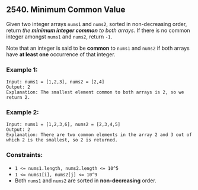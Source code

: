 ## 2540. Minimum Common Value
Given two integer arrays ```nums1``` and ```nums2```, sorted in non-decreasing order, return *the **minimum integer common** to both arrays*. If there is no common integer amongst ```nums1``` and ```nums2```, return ```-1```.

Note that an integer is said to be **common** to ```nums1``` and ```nums2``` if both arrays have **at least one** occurrence of that integer.

### Example 1:
```
Input: nums1 = [1,2,3], nums2 = [2,4]
Output: 2
Explanation: The smallest element common to both arrays is 2, so we return 2.
```
### Example 2:
```
Input: nums1 = [1,2,3,6], nums2 = [2,3,4,5]
Output: 2
Explanation: There are two common elements in the array 2 and 3 out of which 2 is the smallest, so 2 is returned.
```

### Constraints:

* ```1 <= nums1.length, nums2.length <= 10^5```
* ```1 <= nums1[i], nums2[j] <= 10^9```
* Both ```nums1``` and ```nums2``` are sorted in **non-decreasing** order.
